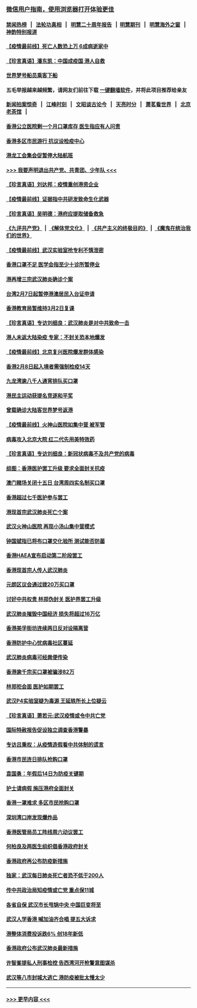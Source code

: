 ### [微信用户指南，使用浏览器打开体验更佳](https://github.com/gfw-breaker/banned-news1/blob/master/indexes/wechat-guide.md?t=0)
#### [禁闻热榜](热点新闻.md?t=0)  &nbsp;&nbsp;|&nbsp;&nbsp; [法轮功真相](https://github.com/gfw-breaker/truth/blob/master/README.md?t=0) &nbsp;&nbsp;|&nbsp;&nbsp; [明慧二十周年报告](https://github.com/gfw-breaker/mh-reports/blob/master/README.md?t=0) &nbsp;&nbsp;|&nbsp;&nbsp;[明慧期刊](https://github.com/gfw-breaker/mh-qikan) &nbsp;&nbsp;|&nbsp;&nbsp; [明慧海外之窗](https://github.com/gfw-breaker/mh-news/blob/master/README.md?t=0) &nbsp;&nbsp;|&nbsp;&nbsp; [神韵特别报道](https://github.com/gfw-breaker/mh-news/blob/master/shenyun.md?t=0)
#### [【疫情最前线】死亡人数恐上万 6成病逝家中](../pages/nsc415/n11856687.md?t=02101611) 
#### [【珍言真语】潘东凯：中国成疫国 港人自救](../pages/nsc415/n11856962.md?t=02101611) 
#### [世界梦号船员乘客下船](../pages/nsc415/n11856883.md?t=02101611) 
#### 五毛举报越来越频繁，请网友们前往下载 [一键翻墙软件](https://github.com/gfw-breaker/ssr-accounts)，并将此项目推荐给亲友
#### [新闻拍案惊奇](https://github.com/gfw-breaker/banned-news1/blob/master/pages/link4.md) &nbsp;&nbsp;|&nbsp;&nbsp; [江峰时刻](https://github.com/gfw-breaker/banned-news1/blob/master/pages/link4.md) &nbsp;&nbsp;|&nbsp;&nbsp; [文昭谈古论今](https://github.com/gfw-breaker/banned-news1/blob/master/pages/link4.md) &nbsp;&nbsp;|&nbsp;&nbsp; [天亮时分](https://github.com/gfw-breaker/banned-news1/blob/master/pages/link4.md) &nbsp;&nbsp;|&nbsp;&nbsp; [萧茗看世界](https://github.com/gfw-breaker/banned-news1/blob/master/pages/link4.md) &nbsp;&nbsp;|&nbsp;&nbsp; [北京老茶馆](https://github.com/gfw-breaker/banned-news1/blob/master/pages/link4.md) &nbsp;&nbsp;|&nbsp;&nbsp; 
#### [香港公立医院剩一个月口罩库存 医生指应有人问责](../pages/nsc415/n11856875.md?t=02101611) 
#### [香港多区市民游行 抗议设检疫中心](../pages/nsc415/n11856866.md?t=02101611) 
#### [港龙工会集会促暂停大陆航班](../pages/nsc415/n11856840.md?t=02101611) 
#### [>>> 我要声明退出共产党、共青团、少年队 <<<](https://github.com/begood0513/goodnews/blob/master/quit/letter.md) 
#### [【珍言真语】刘达邦：疫情重创港资企业](../pages/nsc415/n11854274.md?t=02101611) 
#### [【疫情最前线】证据指中共研发致命生化武器](../pages/nsc415/n11853087.md?t=02101611) 
#### [【珍言真语】吴明德：港府应提取储备救急](../pages/nsc415/n11852734.md?t=02101611) 
#### [《九评共产党》](https://github.com/begood0513/9ping.md/blob/master/README.md) &nbsp;|&nbsp; [《解体党文化》](../../../../jtdwh.md/blob/master/README.md)  &nbsp;|&nbsp; [《共产主义的终极目的》](../../../../gczydzjmd.md/blob/master/README.md) &nbsp;|&nbsp; [《魔鬼在统治我们的世界》](../../../../mgztzwmdsj.md/blob/master/README.md) 
#### [【疫情最前线】武汉实验室抢专利不慎泄密](../pages/nsc415/n11850310.md?t=02101611) 
#### [香港口罩不足 医学会指至少十诊所暂停业](../pages/nsc415/n11850301.md?t=02101611) 
#### [港再增三宗武汉肺炎确诊个案](../pages/nsc415/n11850328.md?t=02101611) 
#### [台湾2月7日起暂停港澳居民入台证申请](../pages/nsc415/n11850304.md?t=02101611) 
#### [香港教育局暂维持3月2日复课](../pages/nsc415/n11850260.md?t=02101611) 
#### [【珍言真语】专访刘细良：武汉肺炎是对中共致命一击](../pages/nsc415/n11849934.md?t=02101611) 
#### [港人未返大陆染疫 专家：不封关恐本地爆发](../pages/nsc415/n11848021.md?t=02101611) 
#### [【疫情最前线】北京复兴医院爆发群体感染](../pages/nsc415/n11847626.md?t=02101611) 
#### [香港2月8日起入境者需强制检疫14天](../pages/nsc415/n11847658.md?t=02101611) 
#### [九龙湾逾八千人通宵排队买口罩](../pages/nsc415/n11847647.md?t=02101611) 
#### [港民主运动获提名竞逐和平奖](../pages/nsc415/n11847633.md?t=02101611) 
#### [曾载确诊大陆客世界梦号返港](../pages/nsc415/n11847608.md?t=02101611) 
#### [【疫情最前线】火神山医院如集中营 被军管](../pages/nsc415/n11847524.md?t=02101611) 
#### [病毒攻入北京大院 红二代先用美特效药](../pages/nsc415/n11847427.md?t=02101611) 
#### [【珍言真语】专访刘细良：新冠状病毒不及共产党的病毒](../pages/nsc415/n11847164.md?t=02101611) 
#### [组图：香港医护罢工升级 要求全面封关抗疫](../pages/nsc415/n11844107.md?t=02101611) 
#### [澳门赌场关闭十五日 台湾周四实名制买口罩](../pages/nsc415/n11845083.md?t=02101611) 
#### [香港超过七千医护参与罢工](../pages/nsc415/n11845051.md?t=02101611) 
#### [港现首宗武汉肺炎死亡个案](../pages/nsc415/n11844998.md?t=02101611) 
#### [武汉火神山医院 再现小汤山集中营模式](../pages/nsc415/n11844763.md?t=02101611) 
#### [钟国斌指已将布口罩交化验所 测试能否防菌](../pages/nsc415/n11842783.md?t=02101611) 
#### [香港HAEA宣布启动第二阶段罢工](../pages/nsc415/n11842723.md?t=02101611) 
#### [香港现首宗人传人武汉肺炎](../pages/nsc415/n11842766.md?t=02101611) 
#### [元朗区议会通过拨20万买口罩](../pages/nsc415/n11842754.md?t=02101611) 
#### [讨好中共权贵 林郑伪封关 医护界罢工升级](../pages/nsc415/n11842359.md?t=02101611) 
#### [武汉肺炎摧毁中国经济 损失将超过16万亿](../pages/nsc415/n11839723.md?t=02101611) 
#### [香港美孚街坊连续两日反对设隔离营](../pages/nsc415/n11839962.md?t=02101611) 
#### [香港防护中心忧病毒社区蔓延](../pages/nsc415/n11839933.md?t=02101611) 
#### [武汉肺炎病毒可经粪便传染](../pages/nsc415/n11839939.md?t=02101611) 
#### [香港逾千宗买口罩被骗涉82万](../pages/nsc415/n11839914.md?t=02101611) 
#### [林郑拒会面 医护如期罢工](../pages/nsc415/n11839892.md?t=02101611) 
#### [武汉P4实验室疑为毒源 王延轶所长上位疑云](../pages/nsc415/n11835543.md?t=02101611) 
#### [【珍言真语】萧若元:武汉疫情或令中共亡党](../pages/nsc415/n11829394.md?t=02101611) 
#### [国际特赦报告促设独立调查香港警暴](../pages/nsc415/n11833845.md?t=02101611) 
#### [专访吕秉权：从疫情造假看中共体制的谎言](../pages/nsc415/n11833813.md?t=02101611) 
#### [香港市民连日排队抢购口罩](../pages/nsc415/n11833794.md?t=02101611) 
#### [袁国勇：年假后14日为防疫关键期](../pages/nsc415/n11831088.md?t=02101611) 
#### [护士请病假 施压港府全面封关](../pages/nsc415/n11831030.md?t=02101611) 
#### [香港一罩难求 多区市民抢购口罩](../pages/nsc415/n11831002.md?t=02101611) 
#### [深圳湾口岸发现爆炸品](../pages/nsc415/n11828802.md?t=02101611) 
#### [香港医管局员工阵线周六动议罢工](../pages/nsc415/n11828762.md?t=02101611) 
#### [何柏良及两医生组织倡香港政府封关](../pages/nsc415/n11828749.md?t=02101611) 
#### [香港政府再公布防疫新措施](../pages/nsc415/n11828716.md?t=02101611) 
#### [独家：武汉每日肺炎死亡者恐不低于200人](../pages/nsc415/n11828240.md?t=02101611) 
#### [传中共政治局知疫情或亡党 重点保11城](../pages/nsc415/n11828145.md?t=02101611) 
#### [各省自保 武汉市长甩锅中央 中国巨变将至](../pages/nsc415/n11828021.md?t=02101611) 
#### [武汉人学香港 喊加油齐合唱 提五大诉求](../pages/nsc415/n11827046.md?t=02101611) 
#### [港整体消费投诉跌6% 创18年新低](../pages/nsc415/n11817280.md?t=02101611) 
#### [香港政府公布武汉肺炎最新措施](../pages/nsc415/n11817152.md?t=02101611) 
#### [许智峯提私人刑事检控 告西湾河开枪警意图谋杀](../pages/nsc415/n11817132.md?t=02101611) 
#### [武汉等八市封城大逃亡 港防疫被批太慢太少](../pages/nsc415/n11817058.md?t=02101611) 

----
#### [ >>> 更早内容 <<< ](../indexes/nsc415-earlier.md)
